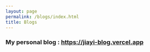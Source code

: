 ```yaml
---
layout: page
permalink: /blogs/index.html
title: Blogs
---
```

### My personal blog : https://jiayi-blog.vercel.app
